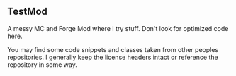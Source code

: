 ## TestMod
A messy MC and Forge Mod where I try stuff. Don't look for optimized code here.

You may find some code snippets and classes taken from other peoples repositories. I generally keep the license headers intact or reference the repository in some way.

